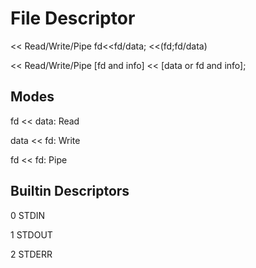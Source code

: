 
# File Descriptor
<< Read/Write/Pipe fd\<\<fd/data; <<(fd;fd/data)

<< Read/Write/Pipe [fd and info] << [data or fd and info];

## Modes
fd << data: Read

data << fd: Write

fd << fd: Pipe

## Builtin Descriptors
0 STDIN

1 STDOUT

2 STDERR
